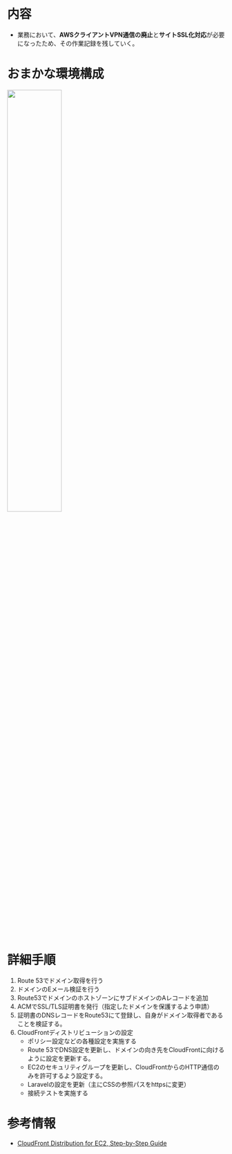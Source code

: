 # 内容

- 業務において、**AWSクライアントVPN通信の廃止**と**サイトSSL化対応**が必要になったため、その作業記録を残していく。

# おまかな環境構成
<img src="https://i.gyazo.com/7470be4f342b251e68d1b05e88981a86.png" width="50%" height="50%">

# 詳細手順
1. Route 53でドメイン取得を行う
2. ドメインのEメール検証を行う
3. Route53でドメインのホストゾーンにサブドメインのAレコードを追加
4. ACMでSSL/TLS証明書を発行（指定したドメインを保護するよう申請）
5. 証明書のDNSレコードをRoute53にて登録し、自身がドメイン取得者であることを検証する。
6. CloudFrontディストリビューションの設定
    - ポリシー設定などの各種設定を実施する
    - Route 53でDNS設定を更新し、ドメインの向き先をCloudFrontに向けるように設定を更新する。
    - EC2のセキュリティグループを更新し、CloudFrontからのHTTP通信のみを許可するよう設定する。
    - Laravelの設定を更新（主にCSSの参照パスをhttpsに変更）
    - 接続テストを実施する

# 参考情報
- [CloudFront Distribution for EC2, Step-by-Step Guide](https://medium.com/@diyar.parwana/step-by-step-guide-to-create-a-cloudfront-distribution-for-ec2-cbf5b7862c41)

